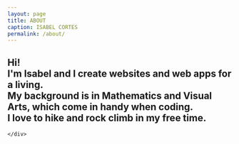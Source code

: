 ```yaml
---
layout: page
title: ABOUT
caption: ISABEL CORTES
permalink: /about/
---
```


<div class='about__container'>
	<div class='about__column about__text-content'>
		<div>
			<h2><b>Hi!</b><br>
				I'm Isabel and I create websites and web apps for a living.<br>
				My background is in Mathematics and Visual Arts, which come in handy when coding.<br>
				I love to hike and rock climb in my free time.
			</h2>
			<!-- <h4>A bit about me</h4>
			<p>I am originally from Brazil, though my childhood consisted of moving to a new country about every three years. I finally settled in NYC for college at Fordham University, where I completed a B.A. in Mathematics.</p>

			<p>My goal was to find a balance between Mathematics and Visual Arts, and I have found that in Web Development.</p>

			<p>I'm currently working as a Software Engineer at a startup (Appallicious) based in San Francisco. Although I have been working as a full-stack developer, front-end development is what I'm most excited about. I love transforming beautiful designs into user friendly and immersive applications and websites.</p>
		</div>
		<div>
			<h4>What I do</h4>
			<ul>
				<li><b>Front-end</b></li>
				<li>HTML5, CSS3, SASS, Javascript, jQuery, ES6, React, Jekyll</li>
				<br>
				<li><b>Back-end</b></li>
				<li>Ruby on Rails, NodeJS, PHP, Postgresql, MongoDB</li>
				<br>
				<li><b>CMS</b></li>
				<li>Wordpress</li>
				<br>
				<li><b>Management</b></li>
				<li>Git, Github, Pivotal Tracker, Jira</li>
			</ul>
			
	    <h4>WHAT I'M LOOKING FOR</h4>
	    <p>I am looking for a developer position at a company that provides meaningful products and experiences for their clients to reach their maximum potential. I also want to be in a position that will allow me to grow as a professional and expand my technical skills.</p> -->
		<!-- </div> -->
<!-- 	</div>
		
	<div class='about__column'>
		<img src='{{ '/assets/bel_bouldering.jpg' | absolute_url }}' /> -->

	</div>
	
</div>

